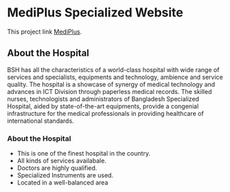 # MediPlus Specialized Website

This project link [MediPlus](https://medi-plus-react.web.app).

## About the Hospital

BSH has all the characteristics of a world-class hospital with wide range of services and specialists, equipments and technology, ambience and service quality. The hospital is a showcase of synergy of medical technology and advances in ICT Division through paperless medical records. The skilled nurses, technologists and administrators of Bangladesh Specialized Hospital, aided by state-of-the-art equipments, provide a congenial infrastructure for the medical professionals in providing healthcare of international standards.

### About the Hospital

- This is one of the finest hospital in the country.
- All kinds of services availabale.
- Doctors are highly qualified.
- Specialized Instruments are used.
- Located in a well-balanced area
